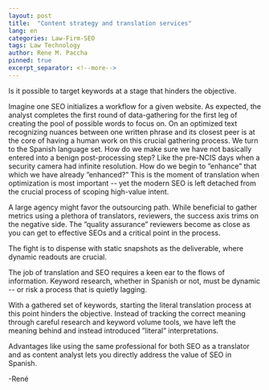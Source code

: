```yaml
---
layout: post
title:  "Content strategy and translation services"
lang: en
categories: Law-Firm-SEO
tags: Law Technology
author: Rene M. Paccha
pinned: true
excerpt_separator: <!--more-->
---
```


Is it possible to target keywords at a stage that hinders the objective.

Imagine one SEO initializes a workflow for a given website.  As expected, the analyst completes the first round of data-gathering for the first leg of creating the pool of possible words to focus on.  On an optimized text recognizing nuances between one written phrase and its closest peer is at the core of having a human work on this crucial gathering  process.  We turn to the Spanish language set.  How do we make sure we have not basically entered into a benign post-processing step? Like the pre-NCIS days when a security camera had infinite resolution.  How do we begin to ”enhance” that which we have already ”enhanced?”  This is the moment of translation when optimization is most important -- yet the modern SEO is left detached from the crucial process of scoping high-value intent.

A large agency might favor the outsourcing path.  While beneficial to gather metrics using a plethora of translators, reviewers,  the success axis trims on the negative side.  The ”quality assurance” reviewers become as close as you can get to effective SEOs and a critical point in the process.

The fight is to dispense with static snapshots as the deliverable, where dynamic readouts are crucial. 

The job of translation and SEO requires a keen ear to the flows of information.  Keyword research, whether in Spanish or not, must be dynamic -- or risk a process that is quietly lagging.

With a gathered set of keywords, starting the literal translation process at this point hinders the objective.   Instead of tracking the correct meaning through careful research and keyword volume tools,  we have left the meaning behind and instead introduced ”literal” interpretations.

Advantages like using the same professional for both SEO as a translator and as content analyst lets you directly address the value of SEO in Spanish.

-René
